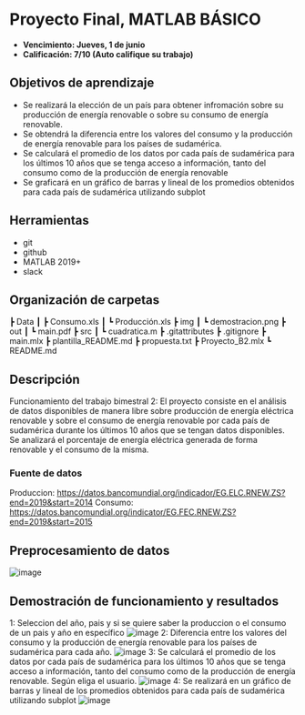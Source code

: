 # Proyecto Final, MATLAB BÁSICO

- **Vencimiento: Jueves, 1 de junio**
- **Calificación: 7/10 (Auto califique su trabajo)**

## Objetivos de aprendizaje
- Se realizará la elección de un país para obtener infromación sobre su producción de energía renovable o sobre su consumo de energía renovable.
- Se obtendrá la diferencia entre los valores del consumo y la producción de energía renovable para los países de sudamérica.
- Se calculará el promedio de los datos por cada país de sudamérica para los últimos 10 años que se tenga acceso a información, tanto del consumo como de la producción de energía renovable
- Se graficará en un gráfico de barras y lineal de los promedios obtenidos para cada país de sudamérica utilizando subplot

## Herramientas
- git
- github
- MATLAB 2019+
- slack



## Organización de carpetas
┣ Data
 ┃ ┣ Consumo.xls
 ┃ ┗ Producción.xls
 ┣ img
 ┃ ┗ demostracion.png
 ┣ out
 ┃ ┗ main.pdf
 ┣ src
 ┃ ┗ cuadratica.m
 ┣ .gitattributes
 ┣ .gitignore
 ┣ main.mlx
 ┣ plantilla_README.md
 ┣ propuesta.txt
 ┣ Proyecto_B2.mlx
 ┗ README.md

## Descripción
Funcionamiento del trabajo bimestral 2:
El proyecto consiste en el análisis de datos disponibles de manera libre sobre producción de energía eléctrica renovable y sobre el consumo de energía renovable por cada país de sudamérica durante los últimos 10 años que se tengan datos disponibles. Se analizará el porcentaje de energía eléctrica generada de forma renovable y el consumo de la misma.

### Fuente de datos
Produccion: https://datos.bancomundial.org/indicador/EG.ELC.RNEW.ZS?end=2019&start=2014
Consumo: https://datos.bancomundial.org/indicator/EG.FEC.RNEW.ZS?end=2019&start=2015

## Preprocesamiento de datos
![image](https://user-images.githubusercontent.com/103643941/181525813-2b986f15-0cb1-4bb6-9f7b-4ae5cb3abdec.png)

## Demostración de funcionamiento y resultados
1: Seleccion del año, pais y si se quiere saber la produccion o el consumo de un pais y año en específico
![image](https://user-images.githubusercontent.com/103643941/181521652-4b892b51-145b-48d6-bc90-3eef5b89f463.png)
2: Diferencia entre los valores del consumo y la producción de energía renovable para los países de sudamérica para cada año.
![image](https://user-images.githubusercontent.com/103643941/181521716-22149cf3-d707-4c9d-8099-91641b5c7874.png)
3: Se calculará el promedio de los datos por cada país de sudamérica para los últimos 10 años que se tenga acceso a información, tanto del consumo como de la producción de energía renovable. Según eliga el usuario.
![image](https://user-images.githubusercontent.com/103643941/181522768-9c6a97d5-45d9-4c68-a199-c3600101cea4.png)
4: Se realizará en un gráfico de barras y lineal de los promedios obtenidos para cada país de sudamérica utilizando subplot
![image](https://user-images.githubusercontent.com/103643941/181523169-2606310c-3d75-4afb-948c-bed4312d1a1f.png)

